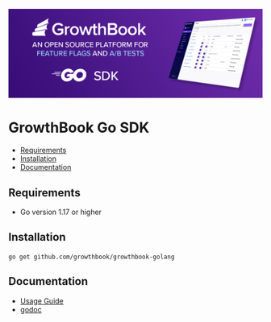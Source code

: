 ![](growthbook-hero-go-sdks.png)

# GrowthBook Go SDK

- [Requirements](#requirements)
- [Installation](#installation)
- [Documentation](#documentation)


## Requirements

- Go version 1.17 or higher


## Installation

```
go get github.com/growthbook/growthbook-golang
```

## Documentation

- [Usage Guide](https://docs.growthbook.io/lib/go)
- [godoc](https://growthbook.github.io/growthbook-golang)
